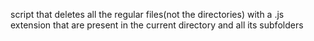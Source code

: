 script that deletes all the regular files(not the directories) with a .js extension that are present in the current directory and all its subfolders
